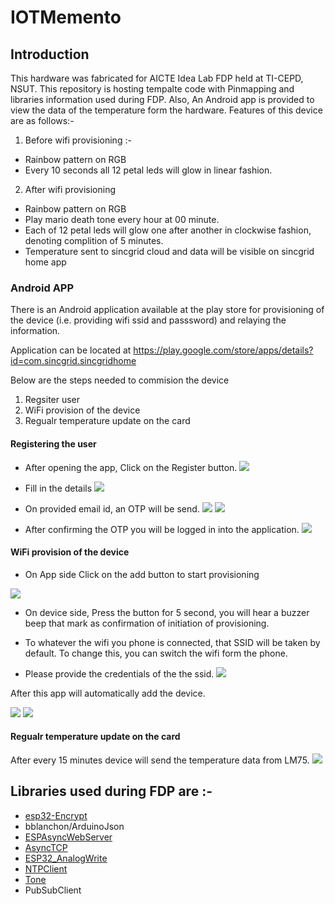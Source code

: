 # IOTMemento


## Introduction
This hardware was fabricated for AICTE Idea Lab FDP held at TI-CEPD, NSUT.
This repository is hosting tempalte code with Pinmapping and libraries information used during FDP. 
Also, An Android app is provided to view the data of the temperature form the hardware.
Features of this device are as follows:- 
1. Before wifi provisioning :- 

*  Rainbow pattern on RGB
*  Every 10 seconds all 12 petal leds will glow in linear fashion.

2. After wifi provisioning

* Rainbow pattern on RGB
* Play mario death tone every hour at 00 minute.
* Each of 12 petal leds will glow one after another in clockwise fashion, denoting complition of 5 minutes.
* Temperature sent to sincgrid cloud and data will be visible on sincgrid home app

### Android APP
There is an Android application available at the play store for provisioning of the device (i.e. providing wifi ssid and passsword) and relaying the information.

Application can be located at https://play.google.com/store/apps/details?id=com.sincgrid.sincgridhome

Below are the steps needed to commision the device
1. Regsiter user
2. WiFi provision of the device
3. Regualr temperature update on the card

#### Registering the user
* After opening the app, Click on the Register button. 
![](Images/1.jpeg)

* Fill in the details
![](Images/2.jpeg)

* On provided email id, an OTP will be send. 
![](Images/3.jpeg)
![](Images/4.jpeg)

* After confirming the OTP you will be logged in into the application.
![](Images/5.jpeg)


#### WiFi provision of the device

* On App side Click on the add button to start provisioning

![](Images/5B.jpeg)

* On device side, Press the button for 5 second, you will hear a buzzer beep that mark as confirmation of initiation of provisioning.

* To whatever the wifi you phone is connected, that SSID will be taken by default. To change this, you can switch the wifi form the phone.

* Please provide the credentials of the the ssid.
![](Images/6.jpeg)

After this app will automatically add the device.

![](Images/7.jpeg)
![](Images/8.jpeg)


#### Regualr temperature update on the card
After every 15 minutes device will send the temperature data from LM75.
![](Images/9.jpeg)

## Libraries used during FDP are :- 

* [esp32-Encrypt](https://github.com/josephpal/esp32-Encrypt.git)
* bblanchon/ArduinoJson
* [ESPAsyncWebServer](https://github.com/me-no-dev/ESPAsyncWebServer.git)
* [AsyncTCP](https://github.com/me-no-dev/AsyncTCP.git)
* [ESP32_AnalogWrite](https://github.com/ERROPiX/ESP32_AnalogWrite.git)
* [NTPClient](https://github.com/MrityunjaiKumar/NTPClient.git)
* [Tone](https://github.com/lbernstone/Tone.git)
* PubSubClient